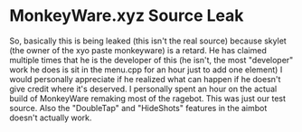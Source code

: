 # MonkeyWare.xyz Source Leak
So, basically this is being leaked (this isn't the real source) because skylet (the owner of the xyo paste monkeyware) is a retard. He has claimed multiple times that he is the developer of this (he isn't, the most "developer" work he does is sit in the menu.cpp for an hour just to add one element) I would personally appreciate if he realized what can happen if he doesn't give credit where it's deserved. I personally spent an hour on the actual build of MonkeyWare remaking most of the ragebot. This was just our test source. Also the "DoubleTap" and "HideShots" features in the aimbot doesn't actually work.

